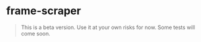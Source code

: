 # frame-scraper


> This is a beta version. Use it at your own risks for now.
> Some tests will come soon.